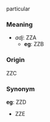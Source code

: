 particular
### Meaning
+ _adj_: ZZA
    + __eg__: ZZB

### Origin

ZZC

### Synonym

__eg__: ZZD

+ ZZE


